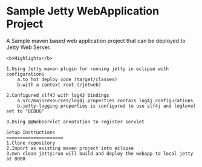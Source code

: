 # Sample Jetty WebApplication Project
A Sample maven based web application project that can be deployed to Jetty Web Server.

	<b>Highlights</b>

	1.Using Jetty maven plugin for running jetty in eclipse with configurations
		a.to hot deploy code (target/classes)
		b.with a context root (/jetweb)

	2.Configured slf4J with log4J bindings
		a.src/mainresources/log4j.properties contais log4j configurations
		b.jetty-logging.properties is configured to use slf4j and loglevel set to "DEBUG"

	3.Using @@WebServlet annotation to register servlet

	Setup Instructions
	=====================
	1.Clone repository
	2.Import as existing maven project into eclipse
	3.mvn clean jetty:run will build and deploy the webapp to local jetty at 8080


